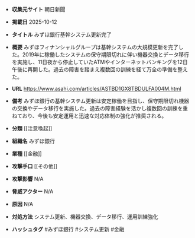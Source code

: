 - **収集元サイト**
朝日新聞

- **掲載日**
2025-10-12

- **タイトル**
みずほ銀行基幹システム更新完了

- **概要**
みずほフィナンシャルグループは基幹システムの大規模更新を完了した。2019年に稼働したシステムの保守期限切れに伴い機器交換とデータ移行を実施し、11日夜から停止していたATMやインターネットバンキングを12日午後に再開した。過去の障害を踏まえ複数回の訓練を経て万全の準備を整えた。

- **URL**
https://www.asahi.com/articles/ASTBD1GX8TBDULFA004M.html

- **備考**
みずほ銀行の基幹システム更新は安定稼働を目指し、保守期限切れ機器の交換やデータ移行を実施した。過去の障害経験を活かし複数回の訓練を重ねており、今後も安定運用と迅速な対応体制の強化が推奨される。

- **分類**
[[注意喚起]]

- **組織名**
みずほ銀行

- **業種**
[[金融]]

- **攻撃手口**
[[その他]]

- **攻撃影響**
N/A

- **脅威アクター**
N/A

- **原因**
N/A

- **対処方法**
システム更新、機器交換、データ移行、運用訓練強化

- **ハッシュタグ**
#みずほ銀行 #システム更新 #金融
